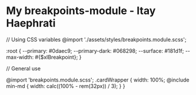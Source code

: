 # My breakpoints-module - Itay Haephrati

// Using CSS variables
@import './assets/styles/breakpoints.module.scss';

:root {
	--primary: #0daec9;
	--primary-dark: #068298;
	--surface: #181d1f;
	--max-width: #{$xlBreakpoint};
}



// General use

@import 'breakpoints.module.scss';
.cardWrapper {
	width: 100%;
	@include min-md {
		width: calc((100% - rem(32px)) / 3);
	}
}
